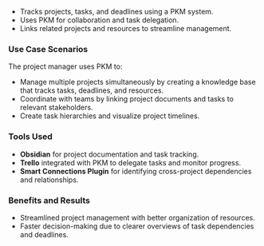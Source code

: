 - Tracks projects, tasks, and deadlines using a PKM system.
- Uses PKM for collaboration and task delegation.
- Links related projects and resources to streamline management.


### Use Case Scenarios
The project manager uses PKM to:
- Manage multiple projects simultaneously by creating a knowledge base that tracks tasks, deadlines, and resources.
- Coordinate with teams by linking project documents and tasks to relevant stakeholders.
- Create task hierarchies and visualize project timelines.

### Tools Used
- **Obsidian** for project documentation and task tracking.
- **Trello** integrated with PKM to delegate tasks and monitor progress.
- **Smart Connections Plugin** for identifying cross-project dependencies and relationships.

### Benefits and Results
- Streamlined project management with better organization of resources.
- Faster decision-making due to clearer overviews of task dependencies and deadlines.